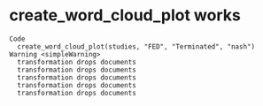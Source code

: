 # create_word_cloud_plot works

    Code
      create_word_cloud_plot(studies, "FED", "Terminated", "nash")
    Warning <simpleWarning>
      transformation drops documents
      transformation drops documents
      transformation drops documents
      transformation drops documents
      transformation drops documents

